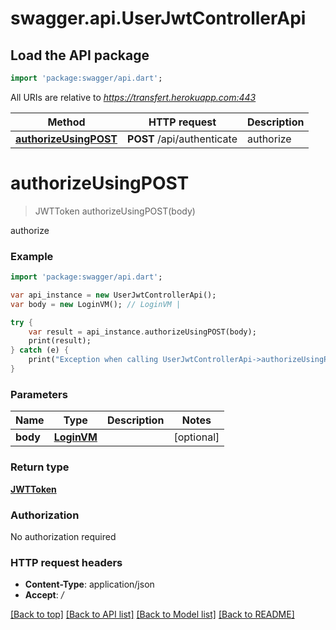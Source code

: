 # swagger.api.UserJwtControllerApi

## Load the API package
```dart
import 'package:swagger/api.dart';
```

All URIs are relative to *https://transfert.herokuapp.com:443*

Method | HTTP request | Description
------------- | ------------- | -------------
[**authorizeUsingPOST**](UserJwtControllerApi.md#authorizeUsingPOST) | **POST** /api/authenticate | authorize

# **authorizeUsingPOST**
> JWTToken authorizeUsingPOST(body)

authorize

### Example
```dart
import 'package:swagger/api.dart';

var api_instance = new UserJwtControllerApi();
var body = new LoginVM(); // LoginVM | 

try {
    var result = api_instance.authorizeUsingPOST(body);
    print(result);
} catch (e) {
    print("Exception when calling UserJwtControllerApi->authorizeUsingPOST: $e\n");
}
```

### Parameters

Name | Type | Description  | Notes
------------- | ------------- | ------------- | -------------
 **body** | [**LoginVM**](LoginVM.md)|  | [optional] 

### Return type

[**JWTToken**](JWTToken.md)

### Authorization

No authorization required

### HTTP request headers

 - **Content-Type**: application/json
 - **Accept**: */*

[[Back to top]](#) [[Back to API list]](../README.md#documentation-for-api-endpoints) [[Back to Model list]](../README.md#documentation-for-models) [[Back to README]](../README.md)


